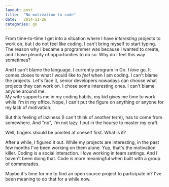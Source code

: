 ```yaml
---
layout: post                                                                                                                  
title:  "No motivation to code"
date:   2014-11-26
categories: go
---
```


From time-to-time I get into a situation where I have *interesting* projects to work on, but I 
do not feel like coding. I can't bring myself to start typing.  The reason why 
I became a programmer was because I wanted to create, and I have pleanty of opportunities to do so.  Why do I feel this way sometimes? 

And I can\'t blame the language.  I currently program in Go. I _love_ go. It comes closes to what I would like to _feel_ when I am coding. I can't blame the projects. Let's face it, senior developers nowadays can choose what projects they can work on.  I chose some interesting ones.  I can\'t blame anyone around me.  
My wife supports me in my coding habits, my kid gives me time to work while I\'m in my office. Nope, I can't put the figure on anything or anyone for my lack of motivation. 

But this feeling of laziness (I can't think of another term), has to come from somewhere. And "no", I'm not lazy.  I put in the hourse to master my craft.  

Well, fingers should be pointed at oneself first.  What is it?  

After a while, I figured it out.  While my projects are interesting, in the past few months I've been working on them alone. Yup, that's the motivation killer.  Coding is a social interaction. I *love* working in team settings. And I haven't been doing that. Code is more meaningful when built with a group of commerades. 

Maybe it's time for me to find an open source project to participate in? I've been meaning to do that for a while now. 


